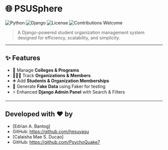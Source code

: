 # 🌐 PSUSphere

![Python](https://img.shields.io/badge/Python-3.9+-blue?logo=python&logoColor=white)
![Django](https://img.shields.io/badge/Django-4.x-green?logo=django&logoColor=white)
![License](https://img.shields.io/badge/License-MIT-yellow.svg)
![Contributions Welcome](https://img.shields.io/badge/Contributions-Welcome-brightgreen)

> A Django-powered student organization management system designed for efficiency, scalability, and simplicity.

---

## ✨ Features

- 🏫 Manage **Colleges & Programs**  
- 🧑‍🤝‍🧑 Track **Organizations & Members**  
- ➕ Add **Students & Organization Memberships**  
- 🎲 Generate **Fake Data** using Faker for testing  
- ⚡ Enhanced **Django Admin Panel** with Search & Filters  

---

## Developed with ❤️ by
- [Edrian A. Bantog]
- GitHub: https://github.com/hesuyasu
- [Calaisha Mae S. Ducao]
- GitHub: https://github.com/PsychoQuake7

